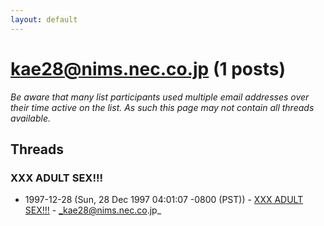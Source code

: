```yaml
---
layout: default
---
```


# kae28@nims.nec.co.jp (1 posts)

_Be aware that many list participants used multiple email addresses over their time active on the list. As such this page may not contain all threads available._

## Threads

### XXX ADULT SEX!!!
+ 1997-12-28 (Sun, 28 Dec 1997 04:01:07 -0800 (PST)) - [XXX ADULT SEX!!!](/archive/1997/12/cb865fe1e198379da8ee3bfec0da30ff35d1fb8dcebceacf9e11effb640aee54) - _kae28@nims.nec.co.jp_

